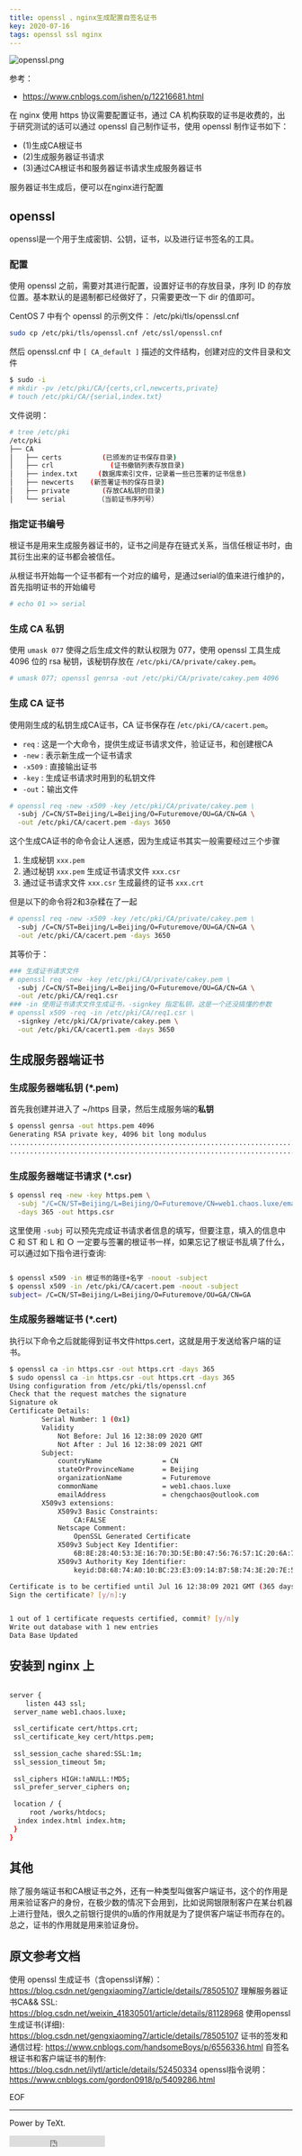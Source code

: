 ```yaml
---
title: openssl 、nginx生成配置自签名证书
key: 2020-07-16
tags: openssl ssl nginx 
---
```


![openssl.png](http://qiniu.chaos.luxe/openssl.png)

参考：

- <https://www.cnblogs.com/ishen/p/12216681.html>

在 nginx 使用 https 协议需要配置证书，通过 CA 机构获取的证书是收费的，出于研究测试的话可以通过 openssl 自己制作证书，使用 openssl 制作证书如下：

- (1)生成CA根证书
- (2)生成服务器证书请求
- (3)通过CA根证书和服务器证书请求生成服务器证书

服务器证书生成后，便可以在nginx进行配置

<!--more-->

## openssl

openssl是一个用于生成密钥、公钥，证书，以及进行证书签名的工具。

### 配置

使用 openssl 之前，需要对其进行配置，设置好证书的存放目录，序列 ID 的存放位置。基本默认的是遏制都已经做好了，只需要更改一下 dir 的值即可。

CentOS 7 中有个 openssl 的示例文件： /etc/pki/tls/openssl.cnf

```bash
sudo cp /etc/pki/tls/openssl.cnf /etc/ssl/openssl.cnf
```

然后 openssl.cnf 中 `[ CA_default ]` 描述的文件结构，创建对应的文件目录和文件

```bash
$ sudo -i
# mkdir -pv /etc/pki/CA/{certs,crl,newcerts,private}
# touch /etc/pki/CA/{serial,index.txt}

```

文件说明：

```bash
# tree /etc/pki
/etc/pki
├── CA
│   ├── certs          (已颁发的证书保存目录)
│   ├── crl              (证书撤销列表存放目录)
│   ├── index.txt     (数据库索引文件，记录着一些已签署的证书信息)
│   ├── newcerts    (新签署证书的保存目录)
│   ├── private        (存放CA私钥的目录)
│   └── serial        （当前证书序列号）
```

### 指定证书编号

根证书是用来生成服务器证书的，证书之间是存在链式关系，当信任根证书时，由其衍生出来的证书都会被信任。

从根证书开始每一个证书都有一个对应的编号，是通过serial的值来进行维护的，首先指明证书的开始编号

```bash
# echo 01 >> serial
```

### 生成 CA 私钥

使用 `umask 077` 使得之后生成文件的默认权限为 077，使用 openssl 工具生成 4096 位的 rsa 秘钥，该秘钥存放在 `/etc/pki/CA/private/cakey.pem`。

```bash
# umask 077; openssl genrsa -out /etc/pki/CA/private/cakey.pem 4096
```

### 生成 CA 证书

使用刚生成的私钥生成CA证书，CA 证书保存在 /`etc/pki/CA/cacert.pem`。

- `req` : 这是一个大命令，提供生成证书请求文件，验证证书，和创建根CA
- `-new` : 表示新生成一个证书请求
- `-x509` : 直接输出证书
- `-key` : 生成证书请求时用到的私钥文件
- `-out`：输出文件

```bash
# openssl req -new -x509 -key /etc/pki/CA/private/cakey.pem \
  -subj /C=CN/ST=Beijing/L=Beijing/O=Futuremove/OU=GA/CN=GA \
  -out /etc/pki/CA/cacert.pem -days 3650
```

这个生成CA证书的命令会让人迷惑，因为生成证书其实一般需要经过三个步骤

1. 生成秘钥 `xxx.pem`
2. 通过秘钥 `xxx.pem` 生成证书请求文件 `xxx.csr`
3. 通过证书请求文件 `xxx.csr` 生成最终的证书 `xxx.crt`

但是以下的命令将2和3杂糅在了一起

```bash
# openssl req -new -x509 -key /etc/pki/CA/private/cakey.pem \
  -subj /C=CN/ST=Beijing/L=Beijing/O=Futuremove/OU=GA/CN=GA \
  -out /etc/pki/CA/cacert.pem -days 3650
```

其等价于：

```bash
### 生成证书请求文件
# openssl req -new -key /etc/pki/CA/private/cakey.pem \
  -subj /C=CN/ST=Beijing/L=Beijing/O=Futuremove/OU=GA/CN=GA \
  -out /etc/pki/CA/req1.csr
### -in 使用证书请求文件生成证书，-signkey 指定私钥，这是一个还没搞懂的参数
# openssl x509 -req -in /etc/pki/CA/req1.csr \
  -signkey /etc/pki/CA/private/cakey.pem \
  -out /etc/pki/CA/cacert1.pem -days 3650

```

## 生成服务器端证书

### 生成服务器端私钥 **(*.pem)**

首先我创建并进入了 ~/https 目录，然后生成服务端的**私钥**

```bash
$ openssl genrsa -out https.pem 4096
Generating RSA private key, 4096 bit long modulus
..........................................................................++
...........................................................................................................++

```

### 生成服务器端证书请求 **(*.csr)**

```bash
$ openssl req -new -key https.pem \
  -subj "/C=CN/ST=Beijing/L=Beijing/O=Futuremove/CN=web1.chaos.luxe/emailAddress=chengchaos@outlook.com" \
  -days 365 -out https.csr 

```

这里使用 `-subj` 可以预先完成证书请求者信息的填写，但要注意，填入的信息中 C 和 ST 和 L 和 Ｏ 一定要与签署的根证书一样，如果忘记了根证书乱填了什么，可以通过如下指令进行查询:

```bash

$ openssl x509 -in 根证书的路径+名字 -noout -subject
$ openssl x509 -in /etc/pki/CA/cacert.pem -noout -subject
subject= /C=CN/ST=Beijing/L=Beijing/O=Futuremove/OU=GA/CN=GA
```

### 生成服务器端证书 **(*.cert)**

执行以下命令之后就能得到证书文件https.cert，这就是用于发送给客户端的证书。

```bash
$ openssl ca -in https.csr -out https.crt -days 365
$ sudo openssl ca -in https.csr -out https.crt -days 365
Using configuration from /etc/pki/tls/openssl.cnf
Check that the request matches the signature
Signature ok
Certificate Details:
        Serial Number: 1 (0x1)
        Validity
            Not Before: Jul 16 12:38:09 2020 GMT
            Not After : Jul 16 12:38:09 2021 GMT
        Subject:
            countryName               = CN
            stateOrProvinceName       = Beijing
            organizationName          = Futuremove
            commonName                = web1.chaos.luxe
            emailAddress              = chengchaos@outlook.com
        X509v3 extensions:
            X509v3 Basic Constraints:
                CA:FALSE
            Netscape Comment:
                OpenSSL Generated Certificate
            X509v3 Subject Key Identifier:
                6B:8E:28:40:53:3E:16:70:3D:5E:B0:47:56:76:57:1C:20:6A:7F:4B
            X509v3 Authority Key Identifier:
                keyid:D8:68:74:A0:10:BC:23:E3:09:14:B7:5B:74:3E:20:7E:5B:73:1C:92

Certificate is to be certified until Jul 16 12:38:09 2021 GMT (365 days)
Sign the certificate? [y/n]:y


1 out of 1 certificate requests certified, commit? [y/n]y
Write out database with 1 new entries
Data Base Updated

```

## 安装到 nginx 上

```bash

server {
    listen 443 ssl;
 server_name web1.chaos.luxe;
 
 ssl_certificate cert/https.crt;
 ssl_certificate_key cert/https.pem;
 
 ssl_session_cache shared:SSL:1m;
 ssl_session_timeout 5m;
 
 ssl_ciphers HIGH:!aNULL:!MD5;
 ssl_prefer_server_ciphers on;
 
 location / {
     root /works/htdocs;
  index index.html index.htm;
 }
}
```

## 其他

除了服务端证书和CA根证书之外，还有一种类型叫做客户端证书，这个的作用是用来验证客户的身份，在极少数的情况下会用到，比如说网银限制客户在某台机器上进行登陆，很久之前银行提供的u盾的作用就是为了提供客户端证书而存在的。总之，证书的作用就是用来验证身份。

## 原文参考文档

使用 openssl 生成证书（含openssl详解）：<https://blog.csdn.net/gengxiaoming7/article/details/78505107>
理解服务器证书CA&& SSL: <https://blog.csdn.net/weixin_41830501/article/details/81128968>
使用openssl生成证书(详细): <https://blog.csdn.net/gengxiaoming7/article/details/78505107>
证书的签发和通信过程: <https://www.cnblogs.com/handsomeBoys/p/6556336.html>
自签名根证书和客户端证书的制作: <https://blog.csdn.net/ilytl/article/details/52450334>
openssl指令说明： <https://www.cnblogs.com/gordon0918/p/5409286.html>

EOF

---

Power by TeXt.

<iframe src="https://ghbtns.com/github-btn.html?user=kitian616&repo=jekyll-TeXt-theme&type=star&count=true" frameborder="0" scrolling="0" width="170px" height="20px"></iframe>
